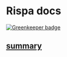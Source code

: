 # Rispa docs

[![Greenkeeper badge](https://badges.greenkeeper.io/rispa-io/docs.svg)](https://greenkeeper.io/)

## [summary](/en/summary.md)